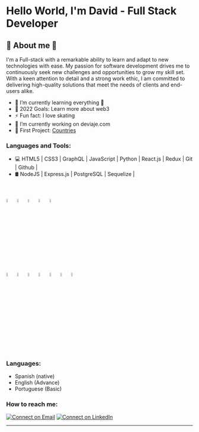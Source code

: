 # Hello World, I'm David - Full Stack Developer 

<h2>💯 About me 💯</h2>

I'm a Full-stack with a remarkable ability to learn and adapt to new technologies with ease. My passion for software development drives me to continuously seek new challenges and opportunities to grow my skill set. With a keen attention to detail and a strong work ethic, I am committed to delivering high-quality solutions that meet the needs of clients and end-users alike.

- 🌱 I’m currently learning everything 🤣
- 🥅 2022 Goals: Learn more about web3
- ⚡ Fun fact: I love skating
- 🔭 I’m currently working on deviaje.com 
- 🔭 First Project: [Countries](https://countries-app-seven.vercel.app/)

### Languages and Tools:

- 💻  HTML5 | CSS3 | GraphQL | JavaScript | Python | React.js | Redux | Git | Github | <br />
- 🛢  NodeJS | Express.js | PostgreSQL | Sequelize | 
<br />
<br /> 
<code><img width="5%" src="https://www.vectorlogo.zone/logos/w3_html5/w3_html5-icon.svg"></code>
<code><img width="5%" src="https://www.vectorlogo.zone/logos/w3_css/w3_css-icon.svg"></code>
<code><img width="5%" src="https://www.vectorlogo.zone/logos/reactjs/reactjs-icon.svg"></code>
<code><img width="5%" src="https://cdn.worldvectorlogo.com/logos/redux.svg"></code>
<code><img width="5%" src="https://www.vectorlogo.zone/logos/git-scm/git-scm-icon.svg"></code>
<br /> 
<code><img width="5%" src="https://www.vectorlogo.zone/logos/nodejs/nodejs-icon.svg"></code> 
<code><img width="5%" src="https://www.vectorlogo.zone/logos/expressjs/expressjs-icon.svg"></code>
<code><img width="5%" src="https://www.vectorlogo.zone/logos/postgresql/postgresql-icon.svg"></code>
<code><img width="5%" src="https://www.vectorlogo.zone/logos/sequelizejs/sequelizejs-icon.svg"></code>
<code><img width="5%" src="https://www.vectorlogo.zone/logos/graphql/graphql-icon.svg"></code>
<code><img width="5%" src="https://www.vectorlogo.zone/logos/github/github-icon.svg"></code>
<code><img width="5%" src="https://www.vectorlogo.zone/logos/python/python-ar21.svg"></code>
<br /> 
<br />

### Languages:

- Spanish (native)
- English (Advance)
- Portuguese (Basic)

### How to reach me:

 [![Connect on Email](https://img.shields.io/badge/Email-David%20Pajaro-green)](mailto:david-972010@hotmail.com)
[![Connect on LinkedIn](https://img.shields.io/badge/--linkedin?label=LinkedIn&logo=LinkedIn&style=social)](https://www.linkedin.com/in/david-pajaro-rodriguez-0129109b/)


---


